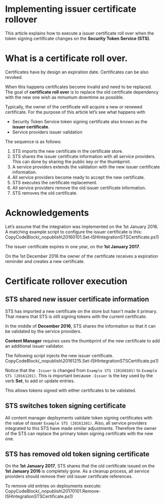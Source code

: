 ﻿# Implementing issuer certificate rollover
 
This article explains how to execute a issuer certificate roll over when the token signing certificate changes on the **Security Token Service (STS)**.

# What is a certificate roll over.

Certificates have by design an expiration date. Certificates can be also revoked.

When this happens certificates become invalid and need to be replaced. The goal of **certificate roll over** is to replace the old certificate dependency with the new one wish as minumum downtime as possible.

Typically, the owner of the certificate will acquire a new or renewed certificate. For the purpose of this article let’s see what happens with

- Security Token Service token signing certificate also known as the **issuer certificate**.
- Service providers issuer validation 

The sequence is as follows:

1. STS imports the new certificate in the certificate store. 
2. STS shares the issuer certificate information with all service providers. This can done by sharing the public key or the thumbprint.
3. A service providers extends the validation with the new issuer certificate information.
4. All service providers become ready to accept the new certificate.
5. STS executes the certificate replacement.
6. All service providers remove the old issuer certificate information.
7. STS removes the old certificate.

# Acknowledgements

Let’s assume that the integration was implemented on the 1st January 2016. A matching example script to configure the issuer certificate is this:
CopyCodeBlock(_nopublish\20160101.Set-ISHIntegrationSTSCertificate.ps1)

The issuer certificate expires in one year, on the **1st January 2017**.

On the 1st December 2016 the owner of the certificate receives a expiration reminder and creates a new certificate.

# Certificate rollover execution

## STS shared new issuer certificate information

STS has imported a new certificate on the store but hasn't made it primary. That means that STS is still signing tokens with the current certificate.

In the middle of **December 2016**, STS shares the information so that it can be validated by the service providers.

**Content Manager** requires uses the thumbprint of the new certificate to add an additional issuer validator.

The following script injects the new issuer certificate.
CopyCodeBlock(_nopublish\20161215.Set-ISHIntegrationSTSCertificate.ps1)

Notice that the `-Issuer` is changed from `Example STS (20160101)` to `Example STS (20161201)`. This is important because `-Issuer` is the key used by the verb **Set**, to add or update entries.

This allows tokens signed with either certificates to be validated.

## STS switches token signing certificate

All content manager deployments validate token signing certificates with the value of issuer `Example STS (20161201)`. Also, all service providers integrated to this STS have made similar adjustments. 
Therefore the owner of the STS can replace the primary token signing certificate with the new one.

## STS has removed old token signing certificate

On the **1st January 2017**, STS shares that the old certificate issued on the **1st January 2016** is completely gone. 
As a cleanup process, all service providers should remove their old issuer certificate references.

To remove old entries on deployments execute:
CopyCodeBlock(_nopublish\20170101.Remove-ISHIntegrationSTSCertificate.ps1)